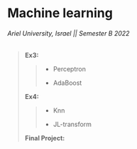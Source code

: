 # Machine learning
###### Ariel University, Israel || Semester B 2022

> **Ex3:**
> 
>> * Perceptron
>> 
>> * AdaBoost
>> 
> **Ex4:**
> 
>> * Knn
>> 
>> * JL-transform
>> 
> **Final Project:**


